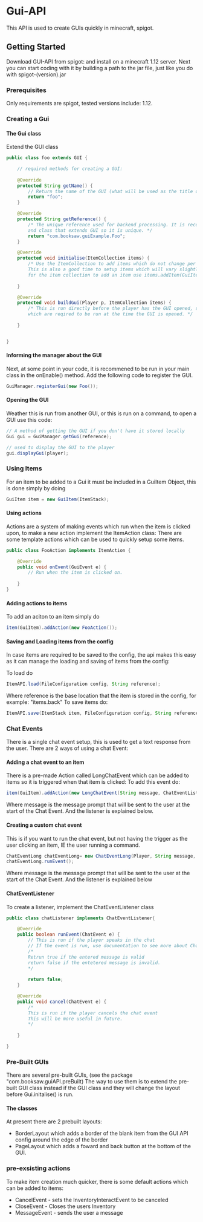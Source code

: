 # Gui-API

This API is used to create GUIs quickly in minecraft, spigot. 

## Getting Started

Download GUI-API from spigot: and install on a minecraft 1.12 server.
Next you can start coding with it by building a path to the jar file, just like you do with spigot-(version).jar

### Prerequisites

Only requirements are spigot, tested versions include: 1.12.

### Creating a Gui

#### The Gui class

Extend the GUI class

```java
public class foo extends GUI {

    // required methods for creating a GUI:
    
    @Override
	protected String getName() {
		// Return the name of the GUI (what will be used as the title of the GUI)
		return "foo";
	}

	@Override
	protected String getReference() {
		/* The unique reference used for backend processing. It is recommened that this is the package 
        and class that extends GUI so it is unique. */
		return "com.booksaw.guiExample.Foo";
	}

	@Override
	protected void initialise(ItemCollection items) {
		/* Use the ItemCollection to add items which do not change per player,
        This is also a good time to setup items which will vary slightly per player and store them yourself.
        for the item collection to add an item use items.addItem(GuiItem[see below]); - see documentation for for methods.*/
		
	}

	@Override
	protected void buildGui(Player p, ItemCollection items) {
		/* This is run directly before the player has the GUI opened, so make any finalising changes here
        which are reqired to be run at the time the GUI is opened. */
		
	}


}
```

#### Informing the manager about the GUI

Next, at some point in your code, it is recommened to be run in your main class in the onEnable() method. Add the following code to register the GUI.

```java
GuiManager.registerGui(new Foo());
```

#### Opening the GUI

Weather this is run from another GUI, or this is run on a command, to open a GUI use this code: 
```java
// A method of getting the GUI if you don't have it stored locally
Gui gui = GuiManager.getGui(reference);

// used to display the GUI to the player
gui.displayGui(player);
```

### Using Items

For an item to be added to a Gui it must be included in a GuiItem Object, this is done simply by doing 

```java
GuiItem item = new GuiItem(ItemStack);
```

#### Using actions

Actions are a system of making events which run when the item is clicked upon, to make a new action implement the ItemAction class:
There are some template actions which can be used to quickly setup some items.

```java
public class FooAction implements ItemAction {

    @Override
	public void onEvent(GuiEvent e) {
		// Run when the item is clicked on.
		
	}
}
```

#### Adding actions to items

To add an aciton to an item simply do

```java
item(GuiItem).addAction(new FooAction());
```

#### Saving and Loading items from the config

In case items are required to be saved to the config, the api makes this easy as it can manage the loading and saving of items from the config: 

To load do

```java
ItemAPI.load(FileConfiguration config, String reference);
```

Where reference is the base location that the item is stored in the config, for example: "items.back"
To save items do:

```java
ItemAPI.save(ItemStack item, FileConfiguration config, String reference);
```


### Chat Events

There is a single chat event setup, this is used to get a text response from the user.
There are 2 ways of using a chat Event: 

#### Adding a chat event to an item

There is a pre-made Action called LongChatEvent which can be added to items so it is triggered when that item is clicked:
To add this event do:

```java
item(GuiItem).addAction(new LongChatEvent(String message, ChatEventListener listener[see below]));
```
Where message is the message prompt that will be sent to the user at the start of the Chat Event.
And the listener is explained below.

#### Creating a custom chat event

This is if you want to run the chat event, but not having the trigger as the user clicking an item, IE the user running a command.

```java
ChatEventLong chatEventLong= new ChatEventLong(Player, String message, ChatEventListener listener);
chatEventLong.runEvent();
```
Where message is the message prompt that will be sent to the user at the start of the Chat Event.
And the listener is explained below

#### ChatEventListener

To create a listener, implement the ChatEventListener class

```java
public class chatListener implements ChatEventListener{

    @Override
	public boolean runEvent(ChatEvent e) {
        // This is run if the player speaks in the chat
		// If the event is run, use documentation to see more about ChatEvent class
        /*
        Retrun true if the entered message is valid
        return false if the entetered message is invalid.
        */
        
		return false;
	}

	@Override
	public void cancel(ChatEvent e) {
		/* 
        This is run if the player cancels the chat event
        This will be more useful in future. 
        */
		
	}

}
```

### Pre-Built GUIs

There are several pre-built GUIs, (see the package "com.booksaw.guiAPI.preBuilt)
The way to use them is to extend the pre-built GUI class instead if the GUI class and they will change the layout before Gui.initalise() is run.

#### The classes

At present there are 2 prebuilt layouts: 
* BorderLayout which adds a border of the blank item from the GUI API config around the edge of the border
* PageLayout which adds a foward and back button at the bottom of the GUI.

### pre-exsisting actions

To make item creation much quicker, there is some default actions which can be added to items:
* CancelEvent - sets the InventoryInteractEvent to be canceled
* CloseEvent - Closes the users Inventory
* MessageEvent - sends the user a message
